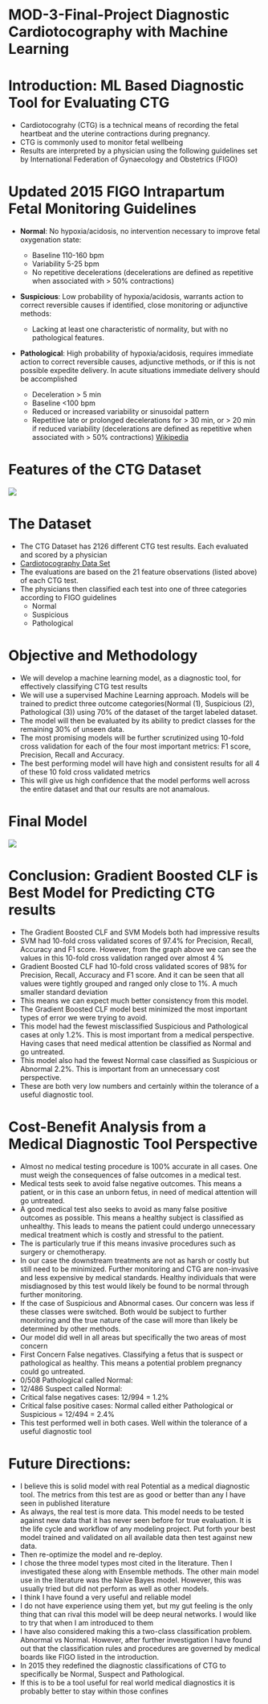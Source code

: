 # MOD-3-Final-Project Diagnostic Cardiotocography with Machine Learning

# Introduction: ML Based Diagnostic Tool for Evaluating CTG
* Cardiotocograhy (CTG) is a technical means of recording the fetal heartbeat and the uterine contractions during pregnancy.
* CTG is commonly used to monitor fetal wellbeing 
* Results are interpreted by a physician using the following guidelines set by International Federation of Gynaecology and Obstetrics (FIGO)

# Updated 2015 FIGO Intrapartum Fetal Monitoring Guidelines
- **Normal**: No hypoxia/acidosis, no intervention necessary to improve fetal oxygenation state:
    * Baseline 110-160 bpm
    * Variability 5-25 bpm
    * No repetitive decelerations (decelerations are defined as repetitive when associated with > 50% contractions)
    
- **Suspicious**: Low probability of hypoxia/acidosis, warrants action to correct reversible causes if identified, close monitoring or adjunctive methods:
    * Lacking at least one characteristic of normality, but with no pathological features.
    
- **Pathological**: High probability of hypoxia/acidosis, requires immediate action to correct reversible causes, adjunctive methods, or if this is not possible expedite delivery. In acute situations immediate delivery should be accomplished
    * Deceleration > 5 min
    * Baseline <100 bpm
    * Reduced or increased variability or sinusoidal pattern
    * Repetitive late or prolonged decelerations for > 30 min, or > 20 min if reduced variability (decelerations are defined as repetitive when associated with > 50% contractions) [Wikipedia](https://en.wikipedia.org/wiki/Cardiotocography)
    
# Features of the CTG Dataset
<img src='features.png'>

# The Dataset
- The CTG Dataset has 2126 different CTG test results. Each evaluated and scored by a physician
- [Cardiotocography Data Set](https://archive.ics.uci.edu/ml/datasets/cardiotocography)
- The evaluations are based on the 21 feature observations (listed above) of each CTG test.
- The physicians then classified each test into one of three categories according to FIGO guidelines
    * Normal
    * Suspicious
    * Pathological

# Objective and Methodology
* We will develop a machine learning model, as a diagnostic tool, for effectively classifying CTG test results
* We will use a supervised Machine Learning approach. Models will be trained to predict three outcome categories(Normal (1), Suspicious (2), Pathological (3)) using 70%  of the dataset of the target labeled dataset.
* The model will then be evaluated by its ability to predict classes for the remaining 30% of unseen data.
* The most promising models will be further scrutinized using 10-fold cross validation for each of the four most important metrics: F1 score, Precision, Recall and Accuracy.
* The best performing model will have high and consistent results for all 4 of these 10 fold cross validated metrics
* This will give us high confidence that the model performs well across the entire dataset and that our results are not anamalous.

# Final Model
<img src='finalmodel.PNG'>

# Conclusion: Gradient Boosted CLF is Best Model for Predicting CTG results
* The Gradient Boosted CLF and SVM Models both had impressive results
* SVM had 10-fold cross validated scores of 97.4% for Precision, Recall, Accuracy and F1 score. However, from the graph above we can see the values in this 10-fold cross validation ranged over almost 4 %
* Gradient Boosted CLF had 10-fold cross validated scores of 98% for Precision, Recall, Accuracy and F1 score. And it can be seen that all values were tightly grouped and ranged only close to 1%.  A much smaller standard deviation
* This means we can expect much better consistency from this model.
* The Gradient Boosted CLF model best minimized the most important types of error we were trying to avoid.
* This model had the fewest misclassified Suspicious and Pathological cases at only 1.2%.  This is most important from a medical perspective.  Having cases that need medical attention be classified as Normal and go untreated.
* This model also had the fewest Normal case classified as Suspicious or Abnormal 2.2%. This is important from an unnecessary cost perspective.
* These are both very low numbers and certainly within the tolerance of a useful diagnostic tool.

# Cost-Benefit Analysis from a Medical Diagnostic Tool Perspective
* Almost no medical testing procedure is 100% accurate in all cases.  One must weigh the consequences of false outcomes in a medical test.
* Medical tests seek to avoid false negative outcomes. This means a patient, or in this case an unborn fetus, in need of medical attention will go untreated.
* A good medical test also seeks to avoid as many false positive outcomes as possible.  This means a healthy subject is classified as unhealthy. This leads to means the patient could undergo unnecessary medical treatment which is costly and stressful to the patient.
* The is particularly true if this means invasive procedures such as surgery or chemotherapy.
* In our case the downstream treatments are not as harsh or costly but still need to be minimized. Further monitoring and CTG are non-invasive and less expensive by medical standards. Healthy individuals that were misdiagnosed by this test would likely be found to be normal through further monitoring.
* If the case of Suspicious and Abnormal cases. Our concern was less if these classes were switched.  Both would be subject to further monitoring and the true nature of the case will more than likely be determined by other methods.
* Our model did well in all areas but specifically the two areas of most concern
* First Concern False negatives. Classifying a fetus that is suspect or pathological as healthy. This means a potential problem pregnancy could go untreated.
* 0/508 Pathological called Normal:
* 12/486 Suspect called Normal:
* Critical false negatives cases: 12/994 = 1.2%
* Critical false positive cases: Normal called either Pathological or Suspicious = 12/494 = 2.4%
* This test performed well in both cases. Well within the tolerance of a useful diagnostic tool

# Future Directions:
* I believe this is solid model with real Potential as a medical diagnostic tool. The metrics from this test are as good or better than any I have seen in published literature
* As always, the real test is more data.  This model needs to be tested against new data that it has never seen before for true evaluation.  It is the life cycle and workflow of any modeling project.  Put forth your best model trained and validated on all available data then test against new data.
* Then re-optimize the model and re-deploy.
* I chose the three model types most cited in the literature. Then I investigated these along with Ensemble methods. The other main model use in the literature was the Naive Bayes model. However, this was usually tried but did not perform as well as other models.
* I think I have found a very useful and reliable model
* I do not have experience using them yet, but my gut feeling is the only thing that can rival this model will be deep neural networks.  I would like to try that when I am introduced to them
* I have also considered making this a two-class classification problem.  Abnormal vs Normal.  However, after further investigation I have found out that the classification rules and procedures are governed by medical boards like FIGO listed in the introduction. 
* In 2015 they redefined the diagnostic classifications of CTG to specifically be Normal, Suspect and Pathological.
* If this is to be a tool useful for real world medical diagnostics it is probably better to stay within those confines
